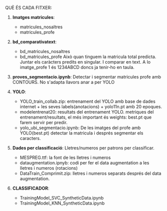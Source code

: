 QUÈ ÉS CADA FITXER:
1. **Imatges matricules**:
   - matricules_nosaltres
   - matricules_profe
  
2. **bd_comparativatext**:
   - bd_matricules_nosaltres
   - bd_matricules_profe
   Això quan tinguem la matricula total predicta. Juntar els caràcters predits en singular. I comparar en text. A lo imatge_profe 1 és 1234ABCD doncs ja tenir-ho en taula.

3. **proves_segmentacio.ipynb**:
  Detectar i segmentar matricules profe amb CONTOURS. No s'adapta llavors anar a per YOLO

4. **YOLO**:
   - YOLO_train_collab.zip: entrenament del YOLO amb base de dades internet + les seves labels(anotacions) + yolo11n.pt amb 20 epoques.
   - modelentrenat20: resultats del entrenament YOLO. metriques del entrenament/resultats, el més important és weights: best.pt que farem servir per predir.
   - yolo_ubi_segmentacio.ipynb: De les imatges del profe amb YOLO(best.pt) detectar la matricula i després segmentar els caracters.

5. **Dades per classificació**:
   Lletres/numeros per patrons per classificar.
   - MESPREG.ttf: la font de les lletres i numeros
   - dataugmentation.ipnyb: codi per fer el data augmentation a les lletres i numeros (rotacions)
   - DataTrain_Comprimit.zip: lletres i numeros separats després del data augmentation.

6. **CLASSIFICADOR**:
   - TrainingModel_SVC_SyntheticData.ipynb
   - TrainingModel_KNN_SyntheticData.ipynb
